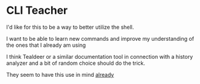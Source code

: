 # CLI Teacher

I'd like for this to be a way to better utilize the shell.

I want to be able to learn new commands and improve my understanding of the ones that I already am using

I think Tealdeer or a similar documentation tool in connection with a history analyzer and a bit of random choice should do the trick.

They seem to have this use in mind [already](https://tealdeer-rs.github.io/tealdeer/tips_and_tricks.html)

